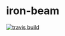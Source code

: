 # iron-beam
[![travis build](https://travis-ci.org/ferrous-frameworks/iron-beam.svg?branch=master)](https://travis-ci.org/ferrous-frameworks/iron-beam)
